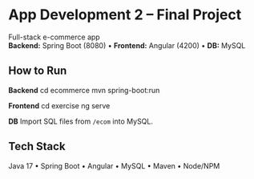 # App Development 2 – Final Project

Full-stack e-commerce app  
**Backend:** Spring Boot (8080) • **Frontend:** Angular (4200) • **DB:** MySQL

## How to Run
**Backend**
cd ecommerce
mvn spring-boot:run

**Frontend**
cd exercise
ng serve

**DB**
Import SQL files from `/ecom` into MySQL.

## Tech Stack
Java 17 • Spring Boot • Angular • MySQL • Maven • Node/NPM

